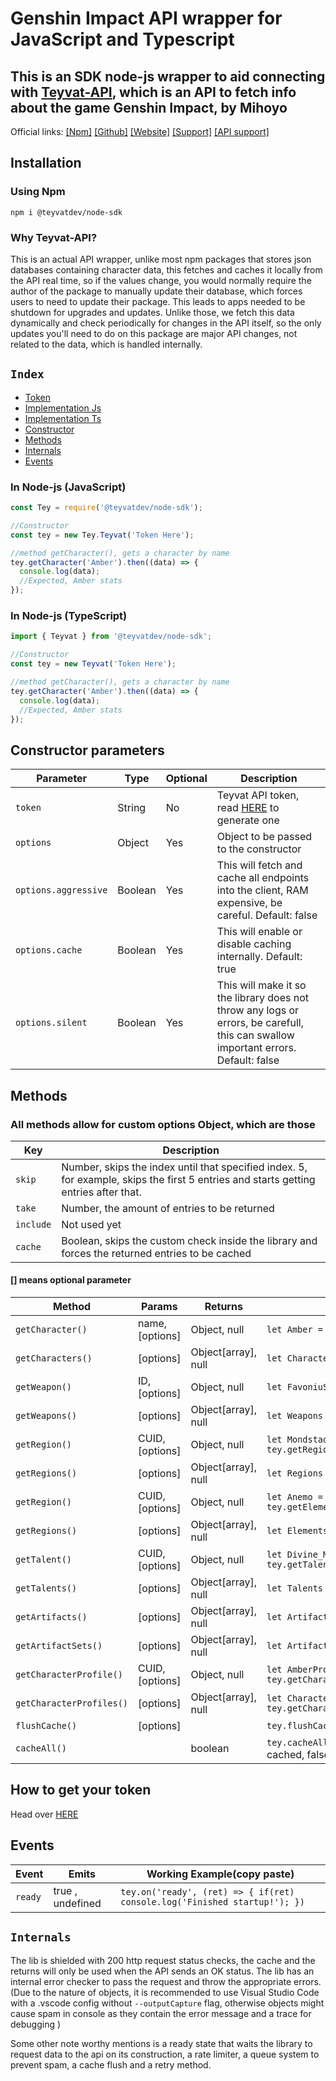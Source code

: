 # Genshin Impact API wrapper for JavaScript and Typescript

## This is an SDK node-js wrapper to aid connecting with [Teyvat-API](https://github.com/teyvat-dev), which is an API to fetch info about the game Genshin Impact, by Mihoyo

Official links: [[Npm]](https://www.npmjs.com/package/@teyvatdev/node-sdk) [[Github]](https://github.com/erwin1234777/teyvatdev-node-sdk) [[Website]](https://teyvat.dev/) [[Support]](https://discord.gg/6QEExsN) [[API support]](https://discord.gg/Pb8aQqx7kr)

## Installation

### Using Npm

```npm
npm i @teyvatdev/node-sdk
```

### Why Teyvat-API?

 This is an actual API wrapper, unlike most npm packages that stores json databases containing character data, this fetches and caches it locally from the API real time, so if the values change, you would normally require the author of the package to manually update their database, which forces users to need to update their package. This leads to apps needed to be shutdown for upgrades and updates. Unlike those, we fetch this data dynamically and check periodically for changes in the API itself, so the only updates you'll need to do on this package are major API changes, not related to the data, which is handled internally.

## ``Index``

- [Token](#how-to-get-your-token)
- [Implementation Js](#in-node-js-javascript)
- [Implementation Ts](#in-node-js-typescript)
- [Constructor](#constructor-parameters)
- [Methods](#methods)
- [Internals](#internals)
- [Events](#events)

### In Node-js (JavaScript)

```ts
const Tey = require('@teyvatdev/node-sdk');

//Constructor
const tey = new Tey.Teyvat('Token Here');

//method getCharacter(), gets a character by name
tey.getCharacter('Amber').then((data) => {
  console.log(data);
  //Expected, Amber stats
});
```

### In Node-js (TypeScript)

```js
import { Teyvat } from '@teyvatdev/node-sdk';

//Constructor
const tey = new Teyvat('Token Here');

//method getCharacter(), gets a character by name
tey.getCharacter('Amber').then((data) => {
  console.log(data);
  //Expected, Amber stats
});
```

## Constructor parameters

| Parameter            | Type    | Optional | Description                                                                        |
| -------------------- | ------- | -------- | ---------------------------------------------------------------------------------- |
| `token`              | String  | No       | Teyvat API token, read [HERE](##-How-to-get-your-token) to generate one       |
| `options`            | Object  | Yes      | Object to be passed to the constructor                                             |
| `options.aggressive` | Boolean | Yes      | This will fetch and cache all endpoints into the client, RAM expensive, be careful. Default: false |
| `options.cache` | Boolean | Yes      | This will enable or disable caching internally. Default: true  |
| `options.silent` | Boolean | Yes      | This will make it so the library does not throw any logs or errors, be carefull, this can swallow important errors. Default: false |

## Methods

### All methods allow for custom options Object, which are those

| Key       | Description                                                                                                                  |
| --------- | ---------------------------------------------------------------------------------------------------------------------------- |
| `skip`    | Number, skips the index until that specified index. 5, for example, skips the first 5 entries and starts getting entries after that. |
| `take`    | Number, the amount of entries to be returned                                                                                         |
| `include` | Not used yet                                                                                                                 |
| `cache`   | Boolean, skips the custom check inside the library and forces the returned entries to be cached                                       |

#### [] means optional parameter

| Method                   | Params          | Returns             | Working Example(copy paste)                                                            |
| ------------------------ | --------------- | ------------------- | -------------------------------------------------------------------------------------- |
| `getCharacter()`         | name, [options] | Object, null        | `let Amber = await tey.getCharacter('Amber');`                                         |
| `getCharacters()`        | [options]       | Object[array], null | `let Characters = await tey.getCharacters();`                                          |
| `getWeapon()`            | ID, [options]   | Object, null        | `let FavoniuSword = await tey.getWeapon('10');`                                        |
| `getWeapons()`           | [options]       | Object[array], null | `let Weapons = await tey.getWeapons();`                                                |
| `getRegion()`            | CUID, [options] | Object, null        | `let Mondstad = await tey.getRegion('ckifg54kg0000vf0iclar2lp6');`                     |
| `getRegions()`           | [options]       | Object[array], null | `let Regions = await tey.getRegions();`                                                |
| `getRegion()`            | CUID, [options] | Object, null        | `let Anemo = await tey.getElement('ckifg2oxf0000n30i3k0e3s7m');`                       |
| `getRegions()`           | [options]       | Object[array], null | `let Elements = await tey.getElements();`                                              |
| `getTalent()`            | CUID, [options] | Object, null        | `let Divine_Marksmanship = await tey.getTalent('ckiqng1u300210ns6clktnh3c');`          |
| `getTalents()`           | [options]       | Object[array], null | `let Talents = await tey.getTalents();;`                                               |
| `getArtifacts()`  | [options] | Object[array], null        | `let Artifacts = await tey.getArtifacts();`       |
| `getArtifactSets()` | [options]       | Object[array], null | `let ArtifactSets = await tey.getArtifactSets();`                            |
| `getCharacterProfile()`  | CUID, [options] | Object, null        | `let AmberProfile = await tey.getCharacterProfile('ckiffwvsx0000990i1z9retm4');`       |
| `getCharacterProfiles()` | [options]       | Object[array], null | `let CharacterProfiles = await tey.getCharacterProfiles();`                            |
| `flushCache()`           | [options]       |                     | `tey.flushCache()`                                                                     |
| `cacheAll()`             |                 | boolean             | `tey.cacheAll()` Returns true if everything has been cached, false if something failed |

## How to get your token

Head over [HERE](https://teyvat.dev/signup)

## Events

| Event                   | Emits          | Working Example(copy paste)                                                            |
| ------------------------ | --------------- |  -------------------------------------------------------------------------------------- |
| `ready`         | true , undefined  | `tey.on('ready', (ret) => { if(ret) console.log('Finished startup!'); })`                                         |

## ``Internals``

 The lib is shielded with 200 http request status checks, the cache and the returns will only be used when the API sends an OK status.
 The lib has an internal error checker to pass the request and throw the appropriate errors. (Due to the nature of objects, it is recommended to use Visual Studio Code with a .vscode config without ``--outputCapture`` flag, otherwise objects might cause spam in console as they contain the error message and a trace for debugging )

Some other note worthy mentions is a ready state that waits the library to request data to the api on its construction, a rate limiter, a queue system to prevent spam, a cache flush and a retry method.
